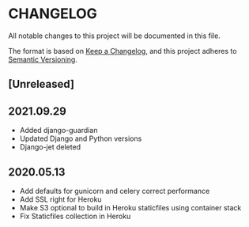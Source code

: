 # CHANGELOG

All notable changes to this project will be documented in this file.

The format is based on [Keep a Changelog](https://keepachangelog.com/en/1.0.0/),
and this project adheres to [Semantic Versioning](https://semver.org/spec/v2.0.0.html).

## [Unreleased]

## 2021.09.29

- Added django-guardian
- Updated Django and Python versions
- Django-jet deleted

## 2020.05.13

- Add defaults for gunicorn and celery correct performance
- Add SSL right for Heroku
- Make S3 optional to build in Heroku staticfiles using container stack
- Fix Staticfiles collection in Heroku
